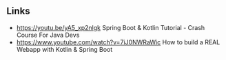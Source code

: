 ## Links 

- https://youtu.be/yA5_xp2nlgk Spring Boot & Kotlin Tutorial - Crash Course For Java Devs
- https://www.youtube.com/watch?v=7iJ0NWRaWic   How to build a REAL Webapp with Kotlin & Spring Boot 

